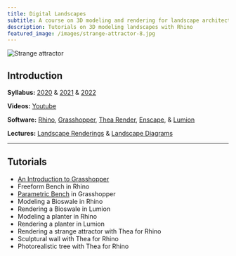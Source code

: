 ```yaml
---
title: Digital Landscapes
subtitle: A course on 3D modeling and rendering for landscape architects.
description: Tutorials on 3D modeling landscapes with Rhino
featured_image: /images/strange-attractor-8.jpg
---
```


![Strange attractor](/images/strange-attractor-8.jpg)

## Introduction

**Syllabus:**
[<i class="fa fa-graduation-cap"></i> 2020](https://github.com/baharmon/syllabi/blob/master/digital-landscapes-syllabus-2020.pdf?raw=true)
&
[<i class="fa fa-graduation-cap"></i> 2021](https://github.com/baharmon/syllabi/blob/master/digital-landscapes-syllabus-2021.pdf?raw=true)
&
[<i class="fa fa-graduation-cap"></i> 2022](https://github.com/baharmon/syllabi/blob/master/digital-landscapes-syllabus-2022.pdf?raw=true)

**Videos:**
[<i class="fab fa-youtube"></i> Youtube](https://www.youtube.com/playlist?list=PLOZRfOojyTZpMqTLmKCTasF9LkPIYLoHQ)
<!--& [<i class="fab fa-vimeo-v"></i> Vimeo](https://vimeo.com/showcase/7366624)-->

**Software:**
[Rhino](https://www.rhino3d.com/),
[Grasshopper](https://www.grasshopper3d.com/),
[Thea Render](https://www.thearender.com/),
[Enscape](https://enscape3d.com/),
&
[Lumion](https://lumion.com/)


**Lectures:**
[<i class="fa fa-comment"></i> Landscape Renderings](https://baharmon.github.io/lectures/landscape-renderings/) &
[<i class="fa fa-comment"></i> Landscape Diagrams](https://baharmon.github.io/lectures/landscape-diagrams/)

---

## Tutorials

* [<i class="fab fa-youtube"></i>](https://youtu.be/bUScH61bAxQ)
[<i class="fas fa-project-diagram"></i>](https://github.com/baharmon/generative-design/raw/main/grasshopper/basics.gh)
[An Introduction to Grasshopper](basics)
* [<i class="fab fa-youtube"></i>](https://youtu.be/xNiW-MyHwLk)
[<i class="ms ms-data-cube"></i>](https://github.com/baharmon/generative-design/raw/main/rhino/freeform-bench/freeform-bench.3dm)
Freeform Bench in Rhino
* [<i class="fab fa-youtube"></i>](https://youtu.be/xWUnkSfiCjg)
[<i class="fas fa-project-diagram"></i>](https://github.com/baharmon/generative-design/raw/main/grasshopper/parametric-bench.gh)
[Parametric Bench](parametric-bench) in Grasshopper
* [<i class="fab fa-youtube"></i>](https://youtu.be/HwCRlvX7lFc)
[<i class="ms ms-data-cube"></i>](https://github.com/baharmon/generative-design/raw/main/rhino/bioswale/bioswale-3.3dm)
Modeling a Bioswale in Rhino
* [<i class="fab fa-youtube"></i>](https://youtu.be/cJEMJ2shITk)
[<i class="ms ms-data-cube"></i>](https://github.com/baharmon/generative-design/raw/main/rhino/bioswale/bioswale-3.3dm)
Rendering a Bioswale in Lumion
* [<i class="fab fa-youtube"></i>](https://youtu.be/-Wj3FZnOjs0)
[<i class="ms ms-data-cube"></i>](https://github.com/baharmon/generative-design/raw/main/rhino/flow-through-planter/flow-through-planter-2.3dm)
Modeling a planter in Rhino
* [<i class="fab fa-youtube"></i>](https://youtu.be/qY6TfyDswFs)
[<i class="ms ms-data-cube"></i>](https://github.com/baharmon/generative-design/raw/main/rhino/flow-through-planter/flow-through-planter-2.3dm)
Rendering a planter in Lumion
* [<i class="fab fa-youtube"></i>](https://youtu.be/ltwXCHx20zU)
[<i class="ms ms-data-cube"></i>](https://github.com/baharmon/generative-design/raw/main/rhino/strange-attractor/strange-attractor-2.3dm)
Rendering a strange attractor with Thea for Rhino
* [<i class="fab fa-youtube"></i>](https://youtu.be/lYDG9_4m9kw)
[<i class="ms ms-data-cube"></i>](https://github.com/baharmon/generative-design/raw/main/rhino/sculptural-wall/sculptural-wall.3dm)
Sculptural wall with Thea for Rhino
* [<i class="fab fa-youtube"></i> ](https://youtu.be/MPoksbmbFt8)
Photorealistic tree with Thea for Rhino
